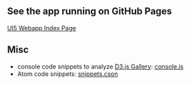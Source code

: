 ## See the app running on GitHub Pages 
[UI5 Webapp Index Page](./webapp/index.html)


## Misc

- console code snippets to analyze [D3.js Gallery](https://github.com/d3/d3/wiki/Gallery): [console.js](./console.js)
- Atom code snippets: [snippets.cson](./snippets.cson)
